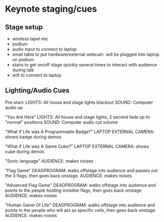 # Keynote staging/cues

## Stage setup

- wireless lapel mic
- podium
- audio input to connect to laptop
- small table to put hardware/external webcam. will be plugged into laptop on podium
- stairs to get on/off stage quickly several times to interact with audience during talk
- wifi to connect to laptop

## Lighting/Audio Cues

Pre-start:
    LIGHTS: All house and stage lights blackout
	SOUND: Computer audio up

"You Are Here"
	LIGHTS: All house and stage lights, 2 second fade up to "normal" positions
	SOUND: Computer audio cut volume

"What if Life was A Programmable Badge?"
    LAPTOP EXTERNAL CAMERA: shows badge during demos

"What if Life was A Game Cube?"
    LAPTOP EXTERNAL CAMERA: shows cube during demos

"Sonic language"
    AUDIENCE: makes noises

"Flag Game"
    DEADPROGRAM: walks offstage into audience and passes out the 3 flags, then goes back onstage.
    AUDIENCE: makes noises

"Advanced Flag Game"
    DEADPROGRAM: walks offstage into audience and points to the people holding invisible flags, then goes back onstage
    AUDIENCE: makes noises

"Human Game Of Life"
    DEADPROGRAM: walks offstage into audience and points to the people who will act as specific cells, then goes back onstage
    AUDIENCE: makes noises

